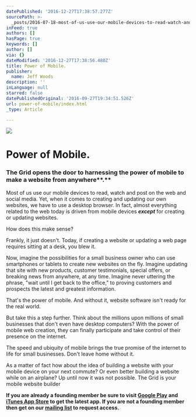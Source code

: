 ```yaml
---
datePublished: '2016-12-27T17:38:57.277Z'
sourcePath: >-
  _posts/2016-07-18-most-of-us-use-our-mobile-devices-to-read-watch-and-post-on.md
inFeed: true
authors: []
hasPage: true
keywords: []
author: []
via: {}
dateModified: '2016-12-27T17:38:56.480Z'
title: Power of Mobile.
publisher:
  name: Jeff Woods
description: ''
inLanguage: null
starred: false
datePublishedOriginal: '2016-09-27T19:34:51.526Z'
url: power-of-mobile/index.html
_type: Article

---
```

![](https://imgflo.herokuapp.com/graph/vahj1ThiexotieMo/981fd5b57a1242c94c32c42f380bae9e/croprotate.jpg?cropheight=4001&cropwidth=6000&degrees=0&input=https%3A%2F%2Fthe-grid-user-content.s3-us-west-2.amazonaws.com%2F453b4b9b-e3ca-4143-887b-7f7ef773fbd8.jpg&x=0&y=0)

# Power of Mobile.

### The Grid opens the door to harnessing the power of mobile to make a website from anywhere**.**

Most of us use our mobile devices to read, watch and post on the web and social media. Yet, when it comes to creating and updating our own websites, we have to use a desktop browser. In fact, almost everything related to the web today is driven from mobile devices _**except**_ for creating or updating websites.

How does this make sense?

Frankly, it just doesn't. Today, if creating a website or updating a web page requires sitting at a desk, you blew it.

Now, imagine the possibilities for a small business owner who can use smartphones or tablets to create new websites on the fly. Imagine updating that site with new products, customer testimonials, special offers, or breaking news from anywhere, at any time. Imagine never uttering the phrase, "wait until I get back to the office," to proving customers and prospects the latest and greatest information.

That's the power of mobile. And without it, website software isn't ready for the real world.

But take this a step further. Think about the millions upon millions of small businesses that don't even have desktop computers? With the power of mobile web creation, they can finally participate and take control of their presence on the internet.

The speed and ubiquity of mobile brings the true promise of the internet to life for small businesses. Don't leave home without it.

As a matter of fact how about the idea of building a website with your mobile device on your next commute? Or even better building a website while on an airplane? Up until now it was not possible. The Grid is your mobile website builder

**If you are already a founding member be sure to visit [Google Play][0] and [iTunes App Store][1] to get the latest app. If you are not a founding member then get on our [mailing list][2] to request access.**

[0]: https://play.google.com/store/apps/details?id=io.thegrid.app
[1]: https://itunes.apple.com/us/app/the-grid./id990744597
[2]: https://thegrid.io/